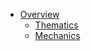 - [Overview](overview/)
  - [Thematics](overview/thematics.md)
  - [Mechanics](overview/mechanics.md)
